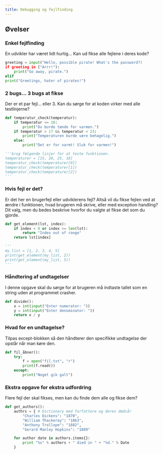```yaml
---
title: Debugging og fejlfinding
---
```


## Øvelser

### Enkel fejlfinding

En udvikler har været lidt hurtig... Kan ud fikse alle fejlene i deres kode?

```python
greeting = input("Hello, possible pirate! What's the password?)
if greeting in ["Arrr!"):
    print("Go away, pirate.")
elif
print("Greetings, hater of pirates!")
```

### 2 bugs... 3 bugs at fikse

Der er et par fejl... eller 3. Kan du sørge for at koden virker med alle testlinjerne?

```python
def temperatur_check(temperatur):
    if temperatur <= 18:
        print("Du burde tænde for varmen.")
    if temperatur > 17 && temperatur < 23:
        print("Temperaturen burde være behagelig.")
    else:
        print("Det er for varmt! Sluk for varmen!")

'''brug følgende linjer for at teste funktionen. 
temperaturer = [15, 20, 25, 18]
temperatur_check(temperaturer[0])
temperatur_check(temperaturer[1])
temperatur_check(temperaturer[2])
'''
```

### Hvis fejl er det?

Er det her en brugerfejl eller udviklerens fejl? Altså vil du fikse fejlen ved at ændre i funktionen, hvad brugeren må skrive, eller med exception handling? Dit valg, men du bedes beskrive hvorfor du valgte at fikse det som du gjorde.

```python
def get_element(lst, index):
    if index < 0 or index >= len(lst):
        return "Index out of range"
    return lst[index]

'''
my_list = [1, 2, 3, 4, 5]
print(get_element(my_list, 2)) 
print(get_element(my_list, 5)) 
'''
```

### Håndtering af undtagelser

I denne opgave skal du sørge for at brugeren må indtaste tallet som en string uden at programmet crasher.

```python
def divide():
    x = int(input("Enter numerator: "))
    y = int(input("Enter denominator: "))
    return x / y
```

### Hvad for en undtagelse? 

Tilpas except-blokken så den håndterer den specifikke undtagelse der opstår når man køre den.

```python	
def fil_åbner():
    try:
        f = open("fil.txt", "r")
        print(f.read())
    except:
        print("Noget gik galt")
```

### Ekstra opgave for ekstra udfordring

Flere fejl der skal fikses, men kan du finde dem alle og fikse dem?

```python
def get_authors():
    authrs = { # Dictionary med forfattere og deres dødsår
        "Charles Dickens": "1870",
        "William Thackeray": "1863",
        "Anthony Trollope": "1882",
        "Gerard Manley Hopkins": "1889"

    for author date in authors.items{}:
        print "%s" % authors + " died in " + "%d." % Date
    } 
```